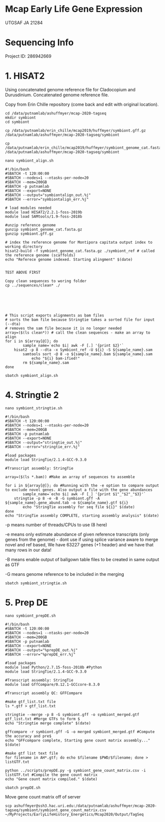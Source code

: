 # Mcap Early Life Gene Expression
UTGSAF JA 21284

# Sequencing Info
   
Project ID: 286942669

# 1. HISAT2  

Using concatenated genome reference file for Cladocopium and Durusdinium. Concatenated genome reference file.    

Copy from Erin Chille repository (come back and edit with original location).  

```
cd /data/putnamlab/ashuffmyer/mcap-2020-tagseq
mkdir symbiont
cd symbiont

cp /data/putnamlab/erin_chille/mcap2019/huffmyer/symbiont.gff.gz /data/putnamlab/ashuffmyer/mcap-2020-tagseq/symbiont

cp /data/putnamlab/erin_chille/mcap2019/huffmyer/symbiont_genome_cat.fasta.gz /data/putnamlab/ashuffmyer/mcap-2020-tagseq/symbiont
```

```
nano symbiont_align.sh
```

```
#!/bin/bash
#SBATCH -t 120:00:00
#SBATCH --nodes=1 --ntasks-per-node=20
#SBATCH --mem=200GB
#SBATCH -p putnamlab
#SBATCH --export=NONE
#SBATCH --output="symbiontalign_out.%j"
#SBATCH --error="symbiontalign_err.%j"

# load modules needed
module load HISAT2/2.2.1-foss-2019b
module load SAMtools/1.9-foss-2018b

#unzip reference genome
gunzip symbiont_genome_cat.fasta.gz
gunzip symbiont.gff.gz

# index the reference genome for Montipora capitata output index to working directory
hisat2-build -f symbiont_genome_cat.fasta.gz ./symbiont_ref # called the reference genome (scaffolds)
echo "Referece genome indexed. Starting alingment" $(date)


TEST ABOVE FIRST 

Copy clean sequences to woring folder 
cp ../sequences/clean* ./






# This script exports alignments as bam files
# sorts the bam file because Stringtie takes a sorted file for input (--dta)
# removes the sam file because it is no longer needed
array=($(ls clean*)) # call the clean sequences - make an array to align
for i in ${array[@]}; do
        sample_name=`echo $i| awk -F [.] '{print $2}'`
	hisat2 -p 8 --dta -x Symbiont_ref -U ${i} -S ${sample_name}.sam
        samtools sort -@ 8 -o ${sample_name}.bam ${sample_name}.sam
    		echo "${i} bam-ified!"
        rm ${sample_name}.sam
done

```

```
sbatch symbiont_align.sh
```




# 4. Stringtie 2  

```
nano symbiont_stringtie.sh
```


```
#!/bin/bash
#SBATCH -t 120:00:00
#SBATCH --nodes=1 --ntasks-per-node=20
#SBATCH --mem=200GB
#SBATCH -p putnamlab
#SBATCH --export=NONE
#SBATCH --output="stringtie_out.%j"
#SBATCH --error="stringtie_err.%j"

#load packages
module load StringTie/2.1.4-GCC-9.3.0

#Transcript assembly: StringTie

array=($(ls *.bam)) #Make an array of sequences to assemble
 
for i in ${array[@]}; do #Running with the -e option to compare output to exclude novel genes. Also output a file with the gene abundances
        sample_name=`echo $i| awk -F [_] '{print $1"_"$2"_"$3}'`
	stringtie -p 8 -e -B -G symbiont.gff -A ${sample_name}.gene_abund.tab -o ${sample_name}.gtf ${i}
        echo "StringTie assembly for seq file ${i}" $(date)
done
echo "StringTie assembly COMPLETE, starting assembly analysis" $(date)
```
-p means number of threads/CPUs to use (8 here)

-e means only estimate abundance of given reference transcripts (only genes from the genome) - dont use if using splice variance aware to merge novel and ref based, We have 63227 genes (+1 header) and we have that many rows in our data!

-B means enable output of ballgown table files to be created in same output as GTF

-G means genome reference to be included in the merging 

```
sbatch symbiont_stringtie.sh
```

# 5. Prep DE  

```
nano symbiont_prepDE.sh
```

```
#!/bin/bash
#SBATCH -t 120:00:00
#SBATCH --nodes=1 --ntasks-per-node=20
#SBATCH --mem=200GB
#SBATCH -p putnamlab
#SBATCH --export=NONE
#SBATCH --output="%prepDE_out.%j"
#SBATCH --error="%prepDE_err.%j"

#load packages
module load Python/2.7.15-foss-2018b #Python
module load StringTie/2.1.4-GCC-9.3.0

#Transcript assembly: StringTie
module load GffCompare/0.12.1-GCCcore-8.3.0

#Transcript assembly QC: GFFCompare

#make gtf_list.txt file
ls *.gtf > gtf_list.txt

stringtie --merge -p 8 -G symbiont.gff -o symbiont_merged.gtf gtf_list.txt #Merge GTFs to form $
echo "Stringtie merge complete" $(date)

gffcompare -r symbiont.gff -G -o merged symbiont_merged.gtf #Compute the accuracy and pre$
echo "GFFcompare complete, Starting gene count matrix assembly..." $(date)

#make gtf list text file
for filename in AH*.gtf; do echo $filename $PWD/$filename; done > listGTF.txt

python ../scripts/prepDE.py -g symbiont_gene_count_matrix.csv -i listGTF.txt #Compile the gene count matrix
echo "Gene count matrix compiled." $(date)
```

```
sbatch prepDE.sh
```

Move gene count matrix off of server  

```
scp ashuffmyer@ssh3.hac.uri.edu:/data/putnamlab/ashuffmyer/mcap-2020-tagseq/symbiont/symbiont_gene_count_matrix.csv ~/MyProjects/EarlyLifeHistory_Energetics/Mcap2020/Output/TagSeq
```


